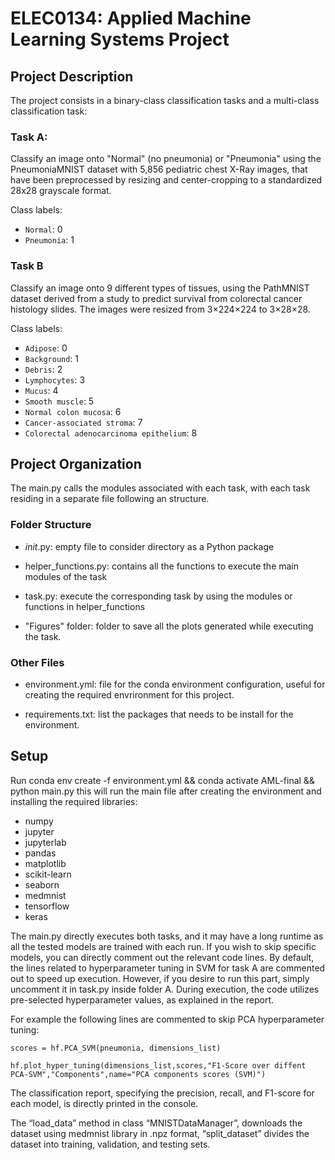 # ELEC0134: Applied Machine Learning Systems Project

## Project Description

The project consists in a binary-class classification tasks and a multi-class classification task:

### Task A:

Classify an image onto "Normal" (no pneumonia) or "Pneumonia" using the PneumoniaMNIST dataset with 5,856 pediatric chest X-Ray images, that have been preprocessed by resizing and center-cropping to a standardized 28x28 grayscale format. 

Class labels:

* `Normal`: 0
* `Pneumonia`: 1

### Task B

Classify an image onto 9 different types of tissues, using the PathMNIST dataset derived from a study to predict survival from colorectal cancer histology slides. The images were resized from 3×224×224 to 3×28×28.

Class labels:

* `Adipose`: 0
* `Background`: 1
* `Debris`: 2
* `Lymphocytes`: 3
* `Mucus`: 4
* `Smooth muscle`: 5
* `Normal colon mucosa`: 6
* `Cancer-associated stroma`: 7
* `Colorectal adenocarcinoma epithelium`: 8


## Project Organization

The main.py calls the modules associated with each task, with each task residing in a separate file following an structure.


### Folder Structure 

* _init_.py: empty file to consider directory as a Python package

* helper_functions.py: contains all the functions to execute the main modules of the task

* task.py:  execute the corresponding task by using the modules or functions in helper_functions 

* "Figures" folder: folder to save all the plots generated while executing the task.

### Other Files

* environment.yml: file for the conda environment  configuration, useful for creating the required envrironment for this project.

* requirements.txt: list the packages that needs to be install for the environment.


## Setup

Run conda env create -f environment.yml && conda activate AML-final && python main.py
this will run the main file after creating the environment and installing the required libraries:

* numpy
* jupyter
* jupyterlab
* pandas
* matplotlib
* scikit-learn
* seaborn
* medmnist
* tensorflow
* keras

The main.py directly executes both tasks, and it may have a long runtime as all the tested models are trained with each run. If you wish to skip specific models, you can directly comment out the relevant code lines. By default, the lines related to hyperparameter tuning in SVM for task A are commented out to speed up execution. However, if you desire to run this part, simply uncomment it in task.py inside folder A. During execution, the code utilizes pre-selected hyperparameter values, as explained in the report.

For example the following lines are commented to skip PCA hyperparameter tuning:

    scores = hf.PCA_SVM(pneumonia, dimensions_list)

    hf.plot_hyper_tuning(dimensions_list,scores,"F1-Score over diffent PCA-SVM","Components",name="PCA components scores (SVM)")

The classification report, specifying the precision, recall, and F1-score for each model, is directly printed in the console.


The “load_data” method in class “MNISTDataManager”, downloads the dataset using medmnist library in .npz format, “split_dataset” divides the dataset into training, validation, and testing sets.


